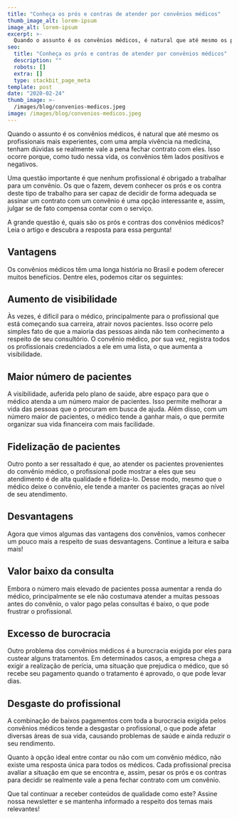 ```yaml
---
title: "Conheça os prós e contras de atender por convênios médicos"
thumb_image_alt: lorem-ipsum
image_alt: lorem-ipsum
excerpt: >-
  Quando o assunto é os convênios médicos, é natural que até mesmo os profissionais mais experientes, com uma ampla vivência na medicina, tenham dúvidas se realmente vale a pena fechar contrato com eles. Isso ocorre porque, como tudo nessa vida, os convênios têm lados positivos e negativos.
seo:
  title: "Conheça os prós e contras de atender por convênios médicos"
  description: ""
  robots: []
  extra: []
  type: stackbit_page_meta
template: post
date: "2020-02-24"
thumb_image: >-
  /images/blog/convenios-medicos.jpeg
image: /images/blog/convenios-medicos.jpeg
---
```


Quando o assunto é os convênios médicos, é natural que até mesmo os profissionais mais experientes, com uma ampla vivência na medicina, tenham dúvidas se realmente vale a pena fechar contrato com eles. Isso ocorre porque, como tudo nessa vida, os convênios têm lados positivos e negativos.

Uma questão importante é que nenhum profissional é obrigado a trabalhar para um convênio. Os que o fazem, devem conhecer os prós e os contra deste tipo de trabalho para ser capaz de decidir de forma adequada se assinar um contrato com um convênio é uma opção interessante e, assim, julgar se de fato compensa contar com o serviço.

A grande questão é, quais são os prós e contras dos convênios médicos? Leia o artigo e descubra a resposta para essa pergunta!

## Vantagens

Os convênios médicos têm uma longa história no Brasil e podem oferecer muitos benefícios. Dentre eles, podemos citar os seguintes:

## Aumento de visibilidade

Às vezes, é difícil para o médico, principalmente para o profissional que está começando sua carreira, atrair novos pacientes. Isso ocorre pelo simples fato de que a maioria das pessoas ainda não tem conhecimento a respeito de seu consultório. O convênio médico, por sua vez, registra todos os profissionais credenciados a ele em uma lista, o que aumenta a visibilidade.

## Maior número de pacientes

A visibilidade, auferida pelo plano de saúde, abre espaço para que o médico atenda a um número maior de pacientes. Isso permite melhorar a vida das pessoas que o procuram em busca de ajuda. Além disso, com um número maior de pacientes, o médico tende a ganhar mais, o que permite organizar sua vida financeira com mais facilidade.

## Fidelização de pacientes

Outro ponto a ser ressaltado é que, ao atender os pacientes provenientes do convênio médico, o profissional pode mostrar a eles que seu atendimento é de alta qualidade e fideliza-lo. Desse modo, mesmo que o médico deixe o convênio, ele tende a manter os pacientes graças ao nível de seu atendimento.

## Desvantagens

Agora que vimos algumas das vantagens dos convênios, vamos conhecer um pouco mais a respeito de suas desvantagens. Continue a leitura e saiba mais!

## Valor baixo da consulta

Embora o número mais elevado de pacientes possa aumentar a renda do médico, principalmente se ele não costumava atender a muitas pessoas antes do convênio, o valor pago pelas consultas é baixo, o que pode frustrar o profissional.

## Excesso de burocracia

Outro problema dos convênios médicos é a burocracia exigida por eles para custear alguns tratamentos. Em determinados casos, a empresa chega a exigir a realização de perícia, uma situação que prejudica o médico, que só recebe seu pagamento quando o tratamento é aprovado, o que pode levar dias.

## Desgaste do profissional

A combinação de baixos pagamentos com toda a burocracia exigida pelos convênios médicos tende a desgastar o profissional, o que pode afetar diversas áreas de sua vida, causando problemas de saúde e ainda reduzir o seu rendimento.

Quanto à opção ideal entre contar ou não com um convênio médico, não existe uma resposta única para todos os médicos. Cada profissional precisa avaliar a situação em que se encontra e, assim, pesar os prós e os contras para decidir se realmente vale a pena fechar contrato com um convênio.

Que tal continuar a receber conteúdos de qualidade como este? Assine nossa newsletter e se mantenha informado a respeito dos temas mais relevantes!
